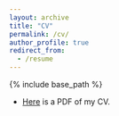 ```yaml
---
layout: archive
title: "CV"
permalink: /cv/
author_profile: true
redirect_from:
  - /resume
---
```


{% include base_path %}

* [Here](http://xinyiwu98.github.io/files/CV_oct_23.pdf) is a PDF of my CV.
